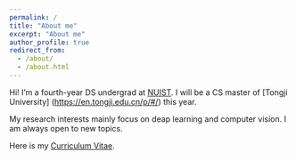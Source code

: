 ```yaml
---
permalink: /
title: "About me"
excerpt: "About me"
author_profile: true
redirect_from: 
  - /about/
  - /about.html
---
```


Hi! I’m a fourth-year DS undergrad at [NUIST](https://en.nuist.edu.cn/main.htm). I will be a CS master of [Tongji University] (https://en.tongji.edu.cn/p/#/) this year.

My research interests mainly focus on deap learning and computer vision. I am always open to new topics.

Here is my [Curriculum Vitae](http://academicpages.github.io/files/CN-CV.pdf).

<!--哈哈我是注释，不会在浏览器中显示。
A data-driven personal website
======
Like many other Jekyll-based GitHub Pages templates, academicpages makes you separate the website's content from its form. The content & metadata of your website are in structured markdown files, while various other files constitute the theme, specifying how to transform that content & metadata into HTML pages. You keep these various markdown (.md), YAML (.yml), HTML, and CSS files in a public GitHub repository. Each time you commit and push an update to the repository, the [GitHub pages](https://pages.github.com/) service creates static HTML pages based on these files, which are hosted on GitHub's servers free of charge.
-->
